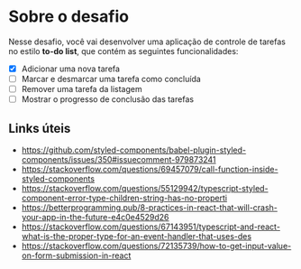 # Sobre o desafio

Nesse desafio, você vai desenvolver uma aplicação de controle de tarefas no estilo **to-do list**, que contém as seguintes funcionalidades:

- [x] Adicionar uma nova tarefa
- [ ] Marcar e desmarcar uma tarefa como concluída
- [ ] Remover uma tarefa da listagem
- [ ] Mostrar o progresso de conclusão das tarefas

## Links úteis

- https://github.com/styled-components/babel-plugin-styled-components/issues/350#issuecomment-979873241
- https://stackoverflow.com/questions/69457079/call-function-inside-styled-components
- https://stackoverflow.com/questions/55129942/typescript-styled-component-error-type-children-string-has-no-properti
- https://betterprogramming.pub/8-practices-in-react-that-will-crash-your-app-in-the-future-e4c0e4529d26
- https://stackoverflow.com/questions/67143951/typescript-and-react-what-is-the-proper-type-for-an-event-handler-that-uses-des
- https://stackoverflow.com/questions/72135739/how-to-get-input-value-on-form-submission-in-react